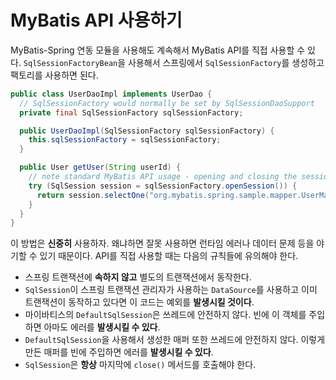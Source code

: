 <a name="MyBatis_API_사용하기"></a>
# MyBatis API 사용하기

MyBatis-Spring 연동 모듈을 사용해도 계속해서 MyBatis API를 직접 사용할 수 있다. `SqlSessionFactoryBean`을 사용해서 스프링에서 `SqlSessionFactory`를 생성하고 팩토리를 사용하면 된다.

```java
public class UserDaoImpl implements UserDao {
  // SqlSessionFactory would normally be set by SqlSessionDaoSupport
  private final SqlSessionFactory sqlSessionFactory;

  public UserDaoImpl(SqlSessionFactory sqlSessionFactory) {
    this.sqlSessionFactory = sqlSessionFactory;
  }

  public User getUser(String userId) {
    // note standard MyBatis API usage - opening and closing the session manually
    try (SqlSession session = sqlSessionFactory.openSession()) {
      return session.selectOne("org.mybatis.spring.sample.mapper.UserMapper.getUser", userId);
    }
  }
}
```

이 방법은 **신중히** 사용하자. 왜냐하면 잘못 사용하면 런타임 에러나 데이터 문제 등을 야기할 수 있기 때문이다. API를 직접 사용할 때는 다음의 규칙들에 유의해야 한다.

* 스프링 트랜잭션에 **속하지 않고** 별도의 트랜잭션에서 동작한다.
* `SqlSession`이 스프링 트랜잭션 관리자가 사용하는 `DataSource`를 사용하고 이미 트랜잭션이 동작하고 있다면 이 코드는 예외를 **발생시킬 것이다**.
* 마이바티스의 `DefaultSqlSession`은 쓰레드에 안전하지 않다. 빈에 이 객체를 주입하면 아마도 에러를 **발생시킬 수 있다**.
* `DefaultSqlSession`을 사용해서 생성한 매퍼 또한 쓰레드에 안전하지 않다. 이렇게 만든 매퍼를 빈에 주입하면 에러를 **발생시킬 수 있다**.
* `SqlSession`은 **항상** 마지막에 `close()` 메서드를 호출해야 한다.
